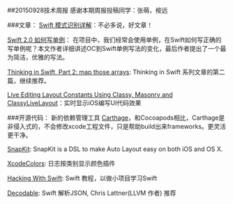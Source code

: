 ##20150928技术周报
感谢本期周报投稿同学：张萌，桉远

###文章：
[Swift 模式识别详解](http://appventure.me/2015/08/20/swift-pattern-matching-in-detail/)：不必多说，好文章！

[Swift 2.0 如何写单例](http://krakendev.io/blog/the-right-way-to-write-a-singleton)： 在项目中，我们经常会使用单例，在Swift如何写正确的写单例呢？本文作者详细讲述OC到Swift单例写法的变化，最后作者提出了一个最为简洁，优雅的写法。

[Thinking in Swift, Part 2: map those arrays](http://alisoftware.github.io/swift/2015/09/20/thinking-in-swift-2/): Thinking in Swift 系列文章的第二篇，继续推荐。

[Live Editing Layout Constants Using Classy, Masonry and ClassyLiveLayout](http://codeblog.shape.dk/blog/2013/12/16/live-editing-layout-constants-using-classy/)：实时显示iOS编写UI代码效果

###开源代码：
新的依赖管理工具 [Carthage](https://github.com/Carthage/Carthage)，和Cocoapods相比，Carthage是非侵入式的，不会修改xcode工程文件，只是帮助build出来frameworks。更灵活更干净。


[SnapKit](https://github.com/SnapKit/SnapKit): SnapKit is a DSL to make Auto Layout easy on both iOS and OS X.

[XcodeColors](https://github.com/robbiehanson/XcodeColors): 日志按类别显示颜色插件

[Hacking With Swift](https://github.com/twostraws/HackingWithSwift): Swift 教程，以做小项目学习Swift

[Decodable](https://github.com/Anviking/Decodable): Swift 解析JSON, Chris Lattner(LLVM 作者) 推荐
